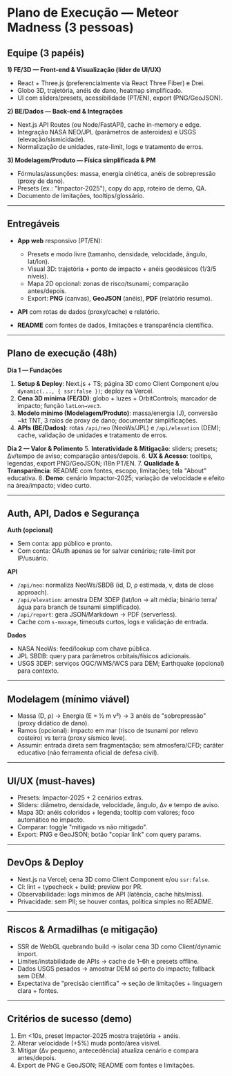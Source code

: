 # Plano de Execução — Meteor Madness (3 pessoas)

## Equipe (3 papéis)

**1) FE/3D — Front-end & Visualização (líder de UI/UX)**

* React + Three.js (preferencialmente via React Three Fiber) e Drei.
* Globo 3D, trajetória, anéis de dano, heatmap simplificado.
* UI com sliders/presets, acessibilidade (PT/EN), export (PNG/GeoJSON).

**2) BE/Dados — Back-end & Integrações**

* Next.js API Routes (ou Node/FastAPI), cache in-memory e edge.
* Integração NASA NEO/JPL (parâmetros de asteroides) e USGS (elevação/sismicidade).
* Normalização de unidades, rate-limit, logs e tratamento de erros.

**3) Modelagem/Produto — Física simplificada & PM**

* Fórmulas/assunções: massa, energia cinética, anéis de sobrepressão (proxy de dano).
* Presets (ex.: "Impactor-2025"), copy do app, roteiro de demo, QA.
* Documento de limitações, tooltips/glossário.

---

## Entregáveis

* **App web** responsivo (PT/EN):

  * Presets e modo livre (tamanho, densidade, velocidade, ângulo, lat/lon).
  * Visual 3D: trajetória + ponto de impacto + anéis geodésicos (1/3/5 níveis).
  * Mapa 2D opcional: zonas de risco/tsunami; comparação antes/depois.
  * Export: **PNG** (canvas), **GeoJSON** (anéis), **PDF** (relatório resumo).
* **API** com rotas de dados (proxy/cache) e relatório.
* **README** com fontes de dados, limitações e transparência científica.

---

## Plano de execução (48h)

**Dia 1 — Fundações**

1. **Setup & Deploy**: Next.js + TS; página 3D como Client Component e/ou `dynamic(..., { ssr:false })`; deploy na Vercel.
2. **Cena 3D mínima (FE/3D)**: globo + luzes + OrbitControls; marcador de impacto; função `latLon→vec3`.
3. **Modelo mínimo (Modelagem/Produto)**: massa/energia (J), conversão ~kt TNT, 3 raios de proxy de dano; documentar simplificações.
4. **APIs (BE/Dados)**: rotas `/api/neo` (NeoWs/JPL) e `/api/elevation` (DEM); cache, validação de unidades e tratamento de erros.

**Dia 2 — Valor & Polimento**
5. **Interatividade & Mitigação**: sliders; presets; Δv/tempo de aviso; comparação antes/depois.
6. **UX & Acesso**: tooltips, legendas, export PNG/GeoJSON; i18n PT/EN.
7. **Qualidade & Transparência**: README com fontes, escopo, limitações; tela "About" educativa.
8. **Demo**: cenário Impactor-2025; variação de velocidade e efeito na área/impacto; vídeo curto.

---

## Auth, API, Dados e Segurança

**Auth (opcional)**

* Sem conta: app público e pronto.
* Com conta: OAuth apenas se for salvar cenários; rate-limit por IP/usuário.

**API**

* `/api/neo`: normaliza NeoWs/SBDB (id, D, ρ estimada, v, data de close approach).
* `/api/elevation`: amostra DEM 3DEP (lat/lon → alt média; binário terra/água para branch de tsunami simplificado).
* `/api/report`: gera JSON/Markdown → PDF (serverless).
* Cache com `s-maxage`, timeouts curtos, logs e validação de entrada.

**Dados**

* NASA NeoWs: feed/lookup com chave pública.
* JPL SBDB: query para parâmetros orbitais/físicos adicionais.
* USGS 3DEP: serviços OGC/WMS/WCS para DEM; Earthquake (opcional) para contexto.

---

## Modelagem (mínimo viável)

* Massa (D, ρ) → Energia (E = ½ m v²) → 3 anéis de "sobrepressão" (proxy didático de dano).
* Ramos (opcional): impacto em mar (risco de tsunami por relevo costeiro) vs terra (proxy sísmico leve).
* Assumir: entrada direta sem fragmentação; sem atmosfera/CFD; caráter educativo (não ferramenta oficial de defesa civil).

---

## UI/UX (must-haves)

* Presets: Impactor-2025 + 2 cenários extras.
* Sliders: diâmetro, densidade, velocidade, ângulo, Δv e tempo de aviso.
* Mapa 3D: anéis coloridos + legenda; tooltip com valores; foco automático no impacto.
* Comparar: toggle "mitigado vs não mitigado".
* Export: PNG e GeoJSON; botão "copiar link" com query params.

---

## DevOps & Deploy

* Next.js na Vercel; cena 3D como Client Component e/ou `ssr:false`.
* CI: lint + typecheck + build; preview por PR.
* Observabilidade: logs mínimos de API (latência, cache hits/miss).
* Privacidade: sem PII; se houver contas, política simples no README.

---

## Riscos & Armadilhas (e mitigação)

* SSR de WebGL quebrando build → isolar cena 3D como Client/dynamic import.
* Limites/instabilidade de APIs → cache de 1–6h e presets offline.
* Dados USGS pesados → amostrar DEM só perto do impacto; fallback sem DEM.
* Expectativa de "precisão científica" → seção de limitações + linguagem clara + fontes.

---

## Critérios de sucesso (demo)

1. Em <10s, preset Impactor-2025 mostra trajetória + anéis.
2. Alterar velocidade (+5%) muda ponto/área visível.
3. Mitigar (Δv pequeno, antecedência) atualiza cenário e compara antes/depois.
4. Export de PNG e GeoJSON; README com fontes e limitações.
